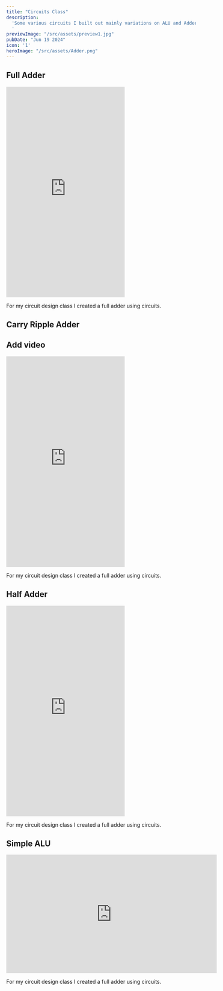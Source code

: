 ```yaml
---
title: "Circuits Class"
description:
  'Some various circuits I built out mainly variations on ALU and Adder circuits.
  '
previewImage: "/src/assets/preview1.jpg"
pubDate: "Jun 19 2024"
icon: '1'
heroImage: "/src/assets/Adder.png"
---
```


## Full Adder
<iframe width="315" height="560"
src="https://www.youtube.com/embed/5AQSQzxME2o"
title="YouTube video player"
frameborder="0"
allow="accelerometer; autoplay; clipboard-write; encrypted-media; gyroscope; picture-in-picture; web-share"
allowfullscreen></iframe>


For my circuit design class I created a full adder using circuits.

## Carry Ripple Adder
## Add video
<iframe width="315" height="560"
src="https://www.youtube.com/embed/ydMtGKC0lO0"
title="YouTube video player"
frameborder="0"
allow="accelerometer; autoplay; clipboard-write; encrypted-media; gyroscope; picture-in-picture; web-share"
allowfullscreen></iframe>

For my circuit design class I created a full adder using circuits.

## Half Adder
<iframe width="315" height="560"
src="https://www.youtube.com/embed/2tJPCCSv-Vw"
title="YouTube video player"
frameborder="0"
allow="accelerometer; autoplay; clipboard-write; encrypted-media; gyroscope; picture-in-picture; web-share"
allowfullscreen></iframe>

For my circuit design class I created a full adder using circuits.

## Simple ALU
<iframe width="560" height="315" src="https://www.youtube.com/embed/ep_32_jlb1Q?si=5i6fH-tRXWsaqCP1" title="YouTube video player" frameborder="0" allow="accelerometer; autoplay; clipboard-write; encrypted-media; gyroscope; picture-in-picture; web-share" referrerpolicy="strict-origin-when-cross-origin" allowfullscreen></iframe>

For my circuit design class I created a full adder using circuits.




